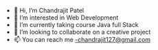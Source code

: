 - 👋 Hi, I’m Chandrajit Patel
- 👀 I’m interested in Web Development
- 🌱 I’m currently taking course Java full Stack
- 💞️ I’m looking to collaborate on a creative project
- 📫 You can reach me -chandrajit127@gmail.com

<!---
chandrajit19/chandrajit19 is a ✨ special ✨ repository because its `README.md` (this file) appears on your GitHub profile.
You can click the Preview link to take a look at your changes.
--->
